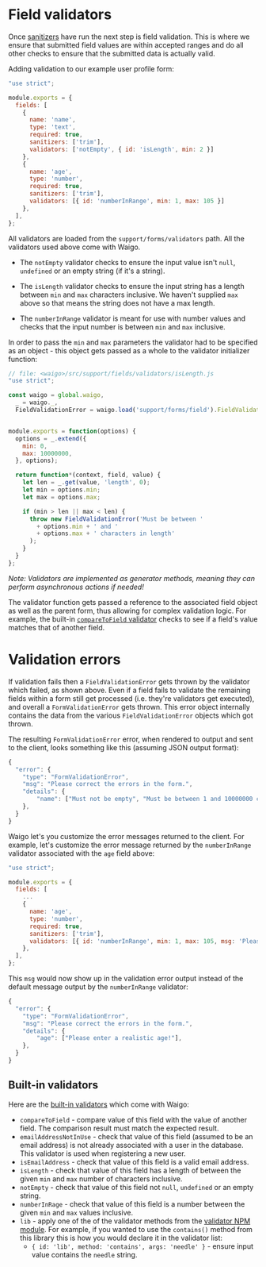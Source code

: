 # Field validators

Once [sanitizers](Sanitizers.md) have run the next step is field validation. This is where we ensure that submitted field values are within accepted ranges and do all other checks to ensure that the submitted data is actually valid.

Adding validation to our example user profile form:

```js
"use strict";

module.exports = {
  fields: [
    {
      name: 'name',
      type: 'text',
      required: true,
      sanitizers: ['trim'],
      validators: ['notEmpty', { id: 'isLength', min: 2 }]
    },
    {
      name: 'age',
      type: 'number',
      required: true,
      sanitizers: ['trim'],
      validators: [{ id: 'numberInRange', min: 1, max: 105 }]
    },
  ],
};
```

All validators are loaded from the `support/forms/validators` path. All the validators used above come with Waigo. 

* The `notEmpty` validator checks to ensure the input value isn't `null`, `undefined` or an empty string (if it's a string). 

* The `isLength` validator checks to ensure the input string has a length between `min` and `max` characters inclusive. We haven't supplied `max` above so that means the string does not have a max length.

* The `numberInRange` validator is meant for use with number values and checks that the input number is between `min` and `max` inclusive. 

In order to pass the `min` and `max` parameters the validator had to be specified as an object - this object gets passed as a whole to the validator initializer function:

```js
// file: <waigo>/src/support/fields/validators/isLength.js
"use strict";

const waigo = global.waigo,
  _ = waigo._,
  FieldValidationError = waigo.load('support/forms/field').FieldValidationError;


module.exports = function(options) {
  options = _.extend({
    min: 0,
    max: 10000000,
  }, options);

  return function*(context, field, value) {
    let len = _.get(value, 'length', 0);
    let min = options.min;
    let max = options.max;

    if (min > len || max < len) {
      throw new FieldValidationError('Must be between ' 
        + options.min + ' and ' 
        + options.max + ' characters in length'
      );
    }
  }
};
```
*Note: Validators are implemented as generator methods, meaning they can perform asynchronous actions if needed!*

The validator function gets passed a reference to the associated field object as well as the parent form, thus allowing for complex validation logic. For example, the built-in [`compareToField` validator](https://github.com/waigo/waigo/blob/master/src/support/forms/validators/compareToField.js) checks to see if a field's value matches that of another field.


# Validation errors 

If validation fails then a `FieldValidationError` gets thrown by the validator which failed, as shown above. Even if a field fails to validate the remaining fields within a form still get processed (i.e. they're validators get executed), and overall a `FormValidationError` gets thrown. This error object internally contains the data from the various `FieldValidationError` objects which got thrown.

The resulting `FormValidationError` error, when rendered to output and sent to the client, looks something like this (assuming JSON output format):

```js
{
  "error": {
    "type": "FormValidationError",
    "msg": "Please correct the errors in the form.",
    "details": {
        "name": ["Must not be empty", "Must be between 1 and 10000000 characters in length"],
    },
  }
}
```

Waigo let's you customize the error messages returned to the client. For example, let's customize the error message returned by the `numberInRange` validator associated with the `age` field above:

```js
"use strict";

module.exports = {
  fields: [
    ...
    {
      name: 'age',
      type: 'number',
      required: true,
      sanitizers: ['trim'],
      validators: [{ id: 'numberInRange', min: 1, max: 105, msg: 'Please enter a realistic age!' }]
    },
  ],
};
```

This `msg` would now show up in the validation error output instead of the default message output by the `numberInRange` validator:

```js
{
  "error": {
    "type": "FormValidationError",
    "msg": "Please correct the errors in the form.",
    "details": {
        "age": ["Please enter a realistic age!"],
    },
  }
}
```

## Built-in validators

Here are the [built-in validators](https://github.com/waigo/waigo/blob/master/src/support/forms/validators) which come with Waigo:

* `compareToField` - compare value of this field with the value of another field. The comparison result must match the expected result.
* `emailAddressNotInUse` - check that value of this field (assumed to be an email address) is not already associated with a user in the database. This validator is used when registering a new user.
* `isEmailAddress` - check that value of this field is a valid email address.
* `isLength` - check that value of this field has a length of between the given `min` and `max` number of characters inclusive.
* `notEmpty` - check that value of this field not `null`, `undefined` or an empty string.
* `numberInRage` - check that value of this field is a number between the given `min` and `max` values inclusive.
* `lib` - apply one of the of the validator methods from the [validator NPM module](https://github.com/chriso/validator.js). For example, if you wanted to use the `contains()` method from this library this is how you would declare it in the validator list:
  * `{ id: 'lib', method: 'contains', args: 'needle' }` - ensure input value contains the `needle` string.
